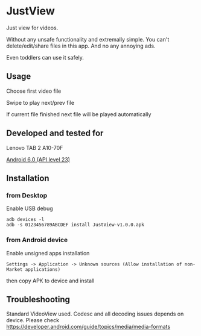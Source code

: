 # JustView

Just view for videos.

Without any unsafe functionality and extremally simple. You can't delete/edit/share files in this app. And no any annoying ads.

Even toddlers can use it safely.


## Usage

Choose first video file

Swipe to play next/prev file

If current file finished next file will be played automatically


## Developed and tested for

Lenovo TAB 2 A10-70F

[Android 6.0 (API level 23)](https://developer.android.com/studio/releases/platforms#6.0)


## Installation

### from Desktop

Enable USB debug

```
adb devices -l
adb -s 0123456789ABCDEF install JustView-v1.0.0.apk 
```


### from Android device

Enable unsigned apps installation

```
Settings -> Application -> Unknown sources (Allow installation of non-Market applications)
```

then copy APK to device and install


## Troubleshooting

Standard VideoView used. Codesc and all decoding issues depends on device.
Please check https://developer.android.com/guide/topics/media/media-formats
